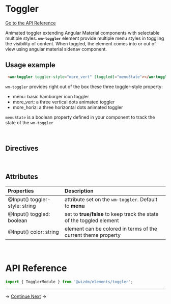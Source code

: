 <!-- toc: reference.json -->

# Toggler
[Go to the API Reference](#api-reference)

Animated toggler extending Angular Material components with selectable multiple styles.
**`wm-toggler`** element provide multiple menu styles in toggling the visibility of content. When toggled, the element comes into or out of view using angular material sidenav component.

## Usage example

```html
 <wm-toggler toggler-style="more_vert" [toggled]="menuState"></wm-toggler>
```

  `wm-toggler` provides right out of the box these three toggler-style property:

- menu: basic hamburger icon toggler
- more_vert: a three vertical dots animated toggler
- more_horiz: a three horizontal dots animated toggler

`menuState` is a boolean property defined in your component to track the state of the `wm-toggler`

&nbsp;

## Directives
&nbsp;

## Attributes 

| **Properties**                 | **Description**                                                      |
| :----------------------------- | :------------------------------------------------------------------- |
| @Input() toggler-style: string | attribute set on the  `wm-toggler`. Default to **menu**              |
| @Input() toggled: boolean      | set to **true/false** to keep track the state of the toggled element |
| @Input() color: string         | element can be colored in terms of the current theme property        |
  
&nbsp;  

# API Reference
```typescript
import { TogglerModule } from '@wizdm/elements/toggler';

```
---

->
[Continue Next](docs/toc?go=next) 
->  
